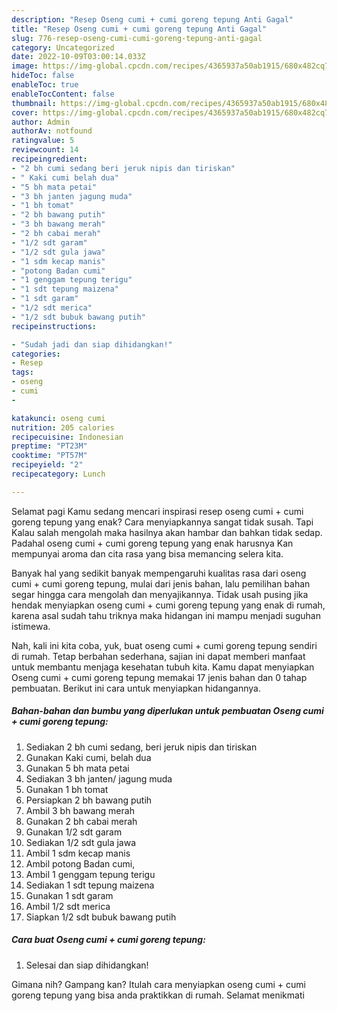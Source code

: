 ```yaml
---
description: "Resep Oseng cumi + cumi goreng tepung Anti Gagal"
title: "Resep Oseng cumi + cumi goreng tepung Anti Gagal"
slug: 776-resep-oseng-cumi-cumi-goreng-tepung-anti-gagal
category: Uncategorized
date: 2022-10-09T03:00:14.033Z
image: https://img-global.cpcdn.com/recipes/4365937a50ab1915/680x482cq70/oseng-cumi-cumi-goreng-tepung-foto-resep-utama.jpg
hideToc: false
enableToc: true
enableTocContent: false
thumbnail: https://img-global.cpcdn.com/recipes/4365937a50ab1915/680x482cq70/oseng-cumi-cumi-goreng-tepung-foto-resep-utama.jpg
cover: https://img-global.cpcdn.com/recipes/4365937a50ab1915/680x482cq70/oseng-cumi-cumi-goreng-tepung-foto-resep-utama.jpg
author: Admin
authorAv: notfound
ratingvalue: 5
reviewcount: 14
recipeingredient:
- "2 bh cumi sedang beri jeruk nipis dan tiriskan"
- " Kaki cumi belah dua"
- "5 bh mata petai"
- "3 bh janten jagung muda"
- "1 bh tomat"
- "2 bh bawang putih"
- "3 bh bawang merah"
- "2 bh cabai merah"
- "1/2 sdt garam"
- "1/2 sdt gula jawa"
- "1 sdm kecap manis"
- "potong Badan cumi"
- "1 genggam tepung terigu"
- "1 sdt tepung maizena"
- "1 sdt garam"
- "1/2 sdt merica"
- "1/2 sdt bubuk bawang putih"
recipeinstructions:

- "Sudah jadi dan siap dihidangkan!"
categories:
- Resep
tags:
- oseng
- cumi
- 

katakunci: oseng cumi  
nutrition: 205 calories
recipecuisine: Indonesian
preptime: "PT23M"
cooktime: "PT57M"
recipeyield: "2"
recipecategory: Lunch

---
```



Selamat pagi Kamu sedang mencari inspirasi resep oseng cumi + cumi goreng tepung yang enak? Cara menyiapkannya sangat tidak susah. Tapi Kalau salah mengolah maka hasilnya akan hambar dan bahkan tidak sedap. Padahal oseng cumi + cumi goreng tepung yang enak harusnya Kan mempunyai aroma dan cita rasa yang bisa memancing selera kita.




Banyak hal yang sedikit banyak mempengaruhi kualitas rasa dari oseng cumi + cumi goreng tepung, mulai dari jenis bahan, lalu pemilihan bahan segar hingga cara mengolah dan menyajikannya. Tidak usah pusing jika hendak menyiapkan oseng cumi + cumi goreng tepung yang enak di rumah, karena asal sudah tahu triknya maka hidangan ini mampu menjadi suguhan istimewa.


Nah, kali ini kita coba, yuk, buat oseng cumi + cumi goreng tepung sendiri di rumah. Tetap berbahan sederhana, sajian ini dapat memberi manfaat untuk membantu menjaga kesehatan tubuh kita. Kamu dapat menyiapkan Oseng cumi + cumi goreng tepung memakai 17 jenis bahan dan 0 tahap pembuatan. Berikut ini cara untuk menyiapkan hidangannya.

<!--inarticleads1-->

##### Bahan-bahan dan bumbu yang diperlukan untuk pembuatan Oseng cumi + cumi goreng tepung:

1. Sediakan 2 bh cumi sedang, beri jeruk nipis dan tiriskan
1. Gunakan  Kaki cumi, belah dua
1. Gunakan 5 bh mata petai
1. Sediakan 3 bh janten/ jagung muda
1. Gunakan 1 bh tomat
1. Persiapkan 2 bh bawang putih
1. Ambil 3 bh bawang merah
1. Gunakan 2 bh cabai merah
1. Gunakan 1/2 sdt garam
1. Sediakan 1/2 sdt gula jawa
1. Ambil 1 sdm kecap manis
1. Ambil potong Badan cumi,
1. Ambil 1 genggam tepung terigu
1. Sediakan 1 sdt tepung maizena
1. Gunakan 1 sdt garam
1. Ambil 1/2 sdt merica
1. Siapkan 1/2 sdt bubuk bawang putih




<!--inarticleads2-->

##### Cara buat Oseng cumi + cumi goreng tepung:


1. Selesai dan siap dihidangkan!



Gimana nih? Gampang kan? Itulah cara menyiapkan oseng cumi + cumi goreng tepung yang bisa anda praktikkan di rumah. Selamat menikmati
